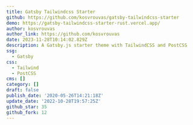 ```yaml
---
title: Gatsby Tailwindcss Starter
github: https://github.com/kosvrouvas/gatsby-tailwindcss-starter
demo: https://gatsby-tailwindcss-starter-rust.vercel.app/
author: kosvrouvas
author_link: https://github.com/kosvrouvas
date: 2023-11-28T10:14:02.829Z
description: A Gatsby.js starter theme with TailwindCSS and PostCSS
ssg:
  - Gatsby
css:
  - Tailwind
  - PostCSS
cms: []
category: []
draft: false
publish_date: '2020-05-26T14:21:18Z'
update_date: '2022-10-28T19:57:25Z'
github_star: 35
github_fork: 12
---
```

